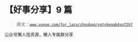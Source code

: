 # 【好事分享】9 篇

> 原文：[`www.yuque.com/for_lazy/zhoubao/ygtybegab4so72h7`](https://www.yuque.com/for_lazy/zhoubao/ygtybegab4so72h7)

公众号懒人找资源，懒人专属群分享